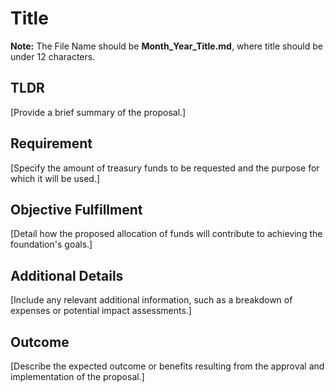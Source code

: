 # Title

**Note:** The File Name should be **Month_Year_Title.md**, where title should be under 12 characters.

## TLDR

[Provide a brief summary of the proposal.]

## Requirement

[Specify the amount of treasury funds to be requested and the purpose for which it will be used.]

## Objective Fulfillment

[Detail how the proposed allocation of funds will contribute to achieving the foundation's goals.]

## Additional Details

[Include any relevant additional information, such as a breakdown of expenses or potential impact assessments.]

## Outcome

[Describe the expected outcome or benefits resulting from the approval and implementation of the proposal.]
